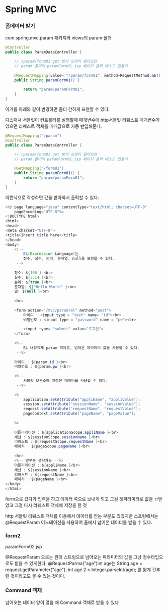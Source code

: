 <h1>Spring MVC</h1>

<h3>폼데이터 받기</h3>
com.spring.mvc.param 패키지와 views의 param 폴더

```java
@Controller
public class ParamDataController {

	// /param/form01 get 방식 요청이 들어오면
	// param 폴더의 paramForm01.jsp 페이지 출력 메소드 만들기
	
	@RequestMapping(value= "/param/form01", method=RequestMethod.GET)
	public String paramForm01() {
		
		return "param/paramForm01";
	}
}
```
이거를 아래와 같이 변경하면 좀더 간하게 표현할 수 있다.

디스패쳐 서블릿이 컨트롤러를 실행할때 매개변수에 http서블릿 리퀘스트 매개변수가 있으면 리퀘스트 객체를 매개값으로 자동 반입해준다.

```java
@RequestMapping("/param")
@Controller
public class ParamDataController {

	// /param/form01 get 방식 요청이 들어오면
	// param 폴더의 paramForm01.jsp 페이지 출력 메소드 만들기
	
	@GetMapping("/form01")
	public String paramForm01() {
		return "param/paramForm01";
	}
}
```

이런식으로 작성하면 값을 받아와서 출력할 수 있다.

```java
<%@ page language="java" contentType="text/html; charset=UTF-8"
    pageEncoding="UTF-8"%>
<!DOCTYPE html>
<html>
<head>
<meta charset="UTF-8">
<title>Insert title here</title>
</head>
<body>
	<!-- 
		EL(Expression Language)는 
		정수, 실수, 논리, 문자열, null을 표현할 수 있다.
	 -->
	 
	정수: ${100 } <br>
	실수: ${3.14 }<br>
	논리: ${true }<br>
	문자열: ${"Hello World" }<br>
	널: ${null }<br>
	 
	<hr>
	 
	<form action="/mvc/param/el" method="post">
		아이디 : <input type = "text" name= "id"><br>
	 	비밀번호 : <input type = "password" name = "pw"><br>
	 	
		<input type= "submit" value="로그인">
	</form>
	 
	<%--
		EL 내장객체 param 객체로, 넘어온 파라미터 값을 사용할 수 있다.
	 --%>
	  
	아이디 : ${param.id }<br>
	비밀번호 : ${param.pw }<br>
	  
	<%--
	 	서블릿 보관소에 저장된 데이터를 사용할 수 있다.
	 --%>
	  
	<%
	  	application.setAttribute("appliName", "appliValue");
	 	session.setAttribute("sessionName", "sessionValue");
	 	request.setAttribute("requestName", "requestValue");
	 	pageContext.setAttribute("pageName", "pageValue");
	  
	%>
	  
	어플리케이션 : ${applicationScope.appliName }<br>
	세션 : ${sessionScope.sessionName }<br>
	리퀘스트 : ${requestScope.requestName }<br>
	페이지 : ${pageScope.pageName }<br>
	 
	<hr>
	<%-- 앞부분 생략가능 --%>
	어플리케이션 : ${appliName }<br>
	세션 : ${sessionName }<br>
	리퀘스트 : ${requestName }<br>
	페이지 : ${pageName }<br>
</body>
</html>
```

form으로 갔다가 입력을 하고 데이터 쪽으로 보내게 되고 그걸 겟파라미터로 값을 ㅂ받았고 그걸 다시 리퀘스트 객체에 저장을 한 것

http 서블릿 리퀘스트 객체를 이용해서 데이터를 받는 부분도 있겠지만 스프링에서는 @RequestParam 어노테이션을 사용하여 폼에서 넘어온 데이터를 받을 수 있다.


<h3>form2</h3>
paramForm02.jsp

@RequestParam 으로는 원래 스트링으로 넘어오는 파라미터의 값을 그냥 정수타입으로도 받을 수 있게한다.
@RequestParma("age")int age는
String age = request.getParameter("age");
int age 2 = Integer.parseInt(age);
를 짧게 간추린 것이라고도 볼 수 있는 것이다.


<h3>Command 객체</h3>
넘어오는 데이터 양이 많을 때 Command 객체로 받을 수 있다

